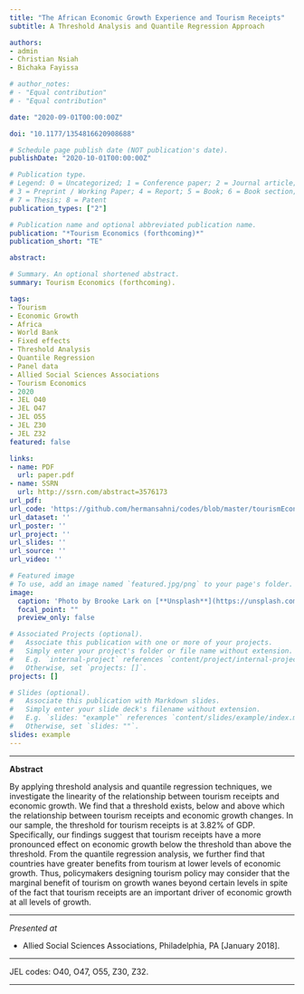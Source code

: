 ```yaml
---
title: "The African Economic Growth Experience and Tourism Receipts"
subtitle: A Threshold Analysis and Quantile Regression Approach

authors:
- admin
- Christian Nsiah
- Bichaka Fayissa

# author_notes:
# - "Equal contribution"
# - "Equal contribution"

date: "2020-09-01T00:00:00Z"

doi: "10.1177/1354816620908688"

# Schedule page publish date (NOT publication's date).
publishDate: "2020-10-01T00:00:00Z"

# Publication type.
# Legend: 0 = Uncategorized; 1 = Conference paper; 2 = Journal article;
# 3 = Preprint / Working Paper; 4 = Report; 5 = Book; 6 = Book section;
# 7 = Thesis; 8 = Patent
publication_types: ["2"]

# Publication name and optional abbreviated publication name.
publication: "*Tourism Economics (forthcoming)*"
publication_short: "TE"

abstract: 

# Summary. An optional shortened abstract.
summary: Tourism Economics (forthcoming).

tags:
- Tourism
- Economic Growth
- Africa
- World Bank
- Fixed effects
- Threshold Analysis
- Quantile Regression
- Panel data
- Allied Social Sciences Associations
- Tourism Economics
- 2020
- JEL O40
- JEL O47
- JEL O55
- JEL Z30
- JEL Z32
featured: false

links:
- name: PDF
  url: paper.pdf
- name: SSRN
  url: http://ssrn.com/abstract=3576173
url_pdf: 
url_code: 'https://github.com/hermansahni/codes/blob/master/tourismEconomics2020'
url_dataset: ''
url_poster: ''
url_project: ''
url_slides: ''
url_source: ''
url_video: ''

# Featured image
# To use, add an image named `featured.jpg/png` to your page's folder. 
image:
  caption: 'Photo by Brooke Lark on [**Unsplash**](https://unsplash.com/photos/nMffL1zjbw4)'
  focal_point: ""
  preview_only: false

# Associated Projects (optional).
#   Associate this publication with one or more of your projects.
#   Simply enter your project's folder or file name without extension.
#   E.g. `internal-project` references `content/project/internal-project/index.md`.
#   Otherwise, set `projects: []`.
projects: []

# Slides (optional).
#   Associate this publication with Markdown slides.
#   Simply enter your slide deck's filename without extension.
#   E.g. `slides: "example"` references `content/slides/example/index.md`.
#   Otherwise, set `slides: ""`.
slides: example
---
```





____



**Abstract**


By applying threshold analysis and quantile regression techniques, we investigate the linearity of the relationship between tourism receipts and economic growth. We find that a threshold exists, below and above which the relationship between tourism receipts and economic growth changes. In our sample, the threshold for tourism receipts is at 3.82% of GDP. Specifically, our findings suggest that tourism receipts have a more pronounced effect on economic growth below the threshold than above the threshold. From the quantile regression analysis, we further find that countries have greater benefits from tourism at lower levels of economic growth. Thus, policymakers designing tourism policy may consider that the marginal benefit of tourism on growth wanes beyond certain levels in spite of the fact that tourism receipts are an important driver of economic growth at all levels of growth.



____



*Presented at*

- Allied Social Sciences Associations, Philadelphia, PA [January 2018].

____


JEL codes: O40, O47, O55, Z30, Z32.


____


